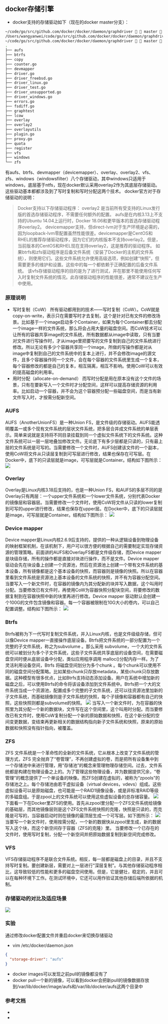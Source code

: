 ## docker存储引擎
* docker支持的存储驱动如下（现在的docker master分支）：
```bash
~/code/go/src/github.com/docker/docker/daemon/graphdriver   master  pwd
/Users/wangyanwei/code/go/src/github.com/docker/docker/daemon/graphdriver
~/code/go/src/github.com/docker/docker/daemon/graphdriver   master  tree -L 1
.
├── aufs
├── btrfs
├── copy
├── counter.go
├── devmapper
├── driver.go
├── driver_freebsd.go
├── driver_linux.go
├── driver_test.go
├── driver_unsupported.go
├── driver_windows.go
├── errors.go
├── fsdiff.go
├── graphtest
├── lcow
├── overlay
├── overlay2
├── overlayutils
├── plugin.go
├── proxy.go
├── quota
├── register
├── vfs
├── windows
└── zfs
```
有aufs、btrfs、devmapper（devicemapper）、overlay、overlay2、vfs、zfs、windows（windowsfilter）八个存储驱动，其中windows只适用于windows，底层基于ntfs，现在docker默认采用overlay2作为其底层存储驱动。这些驱动基本都都涉及到了写时复制和写时分配这两个技术。
docker官方对于存储驱动的说明：
>Docker支持以下存储驱动程序：
overlay2 是当前所有受支持的Linux发行版的首选存储驱动程序，不需要任何额外的配置。
aufs是在内核3.13上不支持的Ubuntu 14.04上运行时，Docker 18.06和更早版本的首选存储驱动程序overlay2。
devicemapper支持，但direct-lvm对于生产环境是必需的，因为loopback-lvm零配置虽然性能很差。devicemapper是CentOS和RHEL的推荐存储驱动程序，因为它们的内核版本不支持overlay2。但是，当前版本的CentOS和RHEL现在支持overlay2，这是推荐的驱动程序。
如果btrfs和zfs驱动程序是后备文件系统（安装了Docker的主机的文件系统），则使用它们。这些文件系统允许使用高级选项，例如创建“快照”，但需要更多的维护和设置。这些中的每一个都依赖于正确配置的后备文件系统。
该vfs存储驱动程序的目的是为了进行测试，并在那里不能使用任何写入时复制文件系统的情况。此存储驱动程序的性能很差，通常不建议在生产中使用。
### 原理说明
* 写时复制（CoW）
所有驱动都用到的技术——写时复制（CoW）。CoW就是copy-on-write，表示只在需要写时才去复制，这个是针对已有文件的修改场景。比如基于一个image启动多个Container，如果为每个Container都去分配一个image一样的文件系统，那么将会占用大量的磁盘空间。而CoW技术可以让所有的容器共享image的文件系统，所有数据都从image中读取，只有当要对文件进行写操作时，才从image里把要写的文件复制到自己的文件系统进行修改。所以无论有多少个容器共享同一个image，所做的写操作都是对从image中复制到自己的文件系统中的复本上进行，并不会修改image的源文件，且多个容器操作同一个文件，会在每个容器的文件系统里生成一个复本，每个容器修改的都是自己的复本，相互隔离，相互不影响。使用CoW可以有效的提高磁盘的利用率。
* 用时分配（allocate-on-demand）
而写时分配是用在原本没有这个文件的场景，只有在要新写入一个文件时才分配空间，这样可以提高存储资源的利用率。比如启动一个容器，并不会为这个容器预分配一些磁盘空间，而是当有新文件写入时，才按需分配新空间。
### AUFS
AUFS（AnotherUnionFS）是一种Union FS，是文件级的存储驱动。AUFS能透明覆盖一或多个现有文件系统的层状文件系统，把多层合并成文件系统的单层表示。简单来说就是支持将不同目录挂载到同一个虚拟文件系统下的文件系统。这种文件系统可以一层一层地叠加修改文件。无论底下有多少层都是只读的，只有最上层的文件系统是可写的。当需要修改一个文件时，AUFS创建该文件的一个副本，使用CoW将文件从只读层复制到可写层进行修改，结果也保存在可写层。在Docker中，底下的只读层就是image，可写层就是Container。结构如下图所示：
![](img/aufs.jpg)
### Overlay
Overlay是Linux内核3.18后支持的，也是一种Union FS，和AUFS的多层不同的是Overlay只有两层：一个upper文件系统和一个lower文件系统，分别代表Docker的镜像层和容器层。当需要修改一个文件时，使用CoW将文件从只读的lower复制到可写的upper进行修改，结果也保存在upper层。在Docker中，底下的只读层就是image，可写层就是Container。结构如下图所示：
![](img/overlay.jpg)
### Device mapper
Device mapper是Linux内核2.6.9后支持的，提供的一种从逻辑设备到物理设备的映射框架机制，在该机制下，用户可以很方便的根据自己的需要制定实现存储资源的管理策略。前面讲的AUFS和OverlayFS都是文件级存储，而Device mapper是块级存储，所有的操作都是直接对块进行操作，而不是文件。Device mapper驱动会先在块设备上创建一个资源池，然后在资源池上创建一个带有文件系统的基本设备，所有镜像都是这个基本设备的快照，而容器则是镜像的快照。所以在容器里看到文件系统是资源池上基本设备的文件系统的快照，并不有为容器分配空间。当要写入一个新文件时，在容器的镜像内为其分配新的块并写入数据，这个叫用时分配。当要修改已有文件时，再使用CoW为容器快照分配块空间，将要修改的数据复制到在容器快照中新的块里再进行修改。Device mapper 驱动默认会创建一个100G的文件包含镜像和容器。每一个容器被限制在10G大小的卷内，可以自己配置调整。结构如下图所示：
![](img/devicemapper.jpg)
### Btrfs
Btrfs被称为下一代写时复制文件系统，并入Linux内核，也是文件级级存储，但可以像Device mapper一直接操作底层设备。Btrfs把文件系统的一部分配置为一个完整的子文件系统，称之为subvolume 。那么采用 subvolume，一个大的文件系统可以被划分为多个子文件系统，这些子文件系统共享底层的设备空间，在需要磁盘空间时便从底层设备中分配，类似应用程序调用 malloc()分配内存一样。为了灵活利用设备空间，Btrfs 将磁盘空间划分为多个chunk 。每个chunk可以使用不同的磁盘空间分配策略。比如某些chunk只存放metadata，某些chunk只存放数据。这种模型有很多优点，比如Btrfs支持动态添加设备。用户在系统中增加新的磁盘之后，可以使用Btrfs的命令将该设备添加到文件系统中。Btrfs把一个大的文件系统当成一个资源池，配置成多个完整的子文件系统，还可以往资源池里加新的子文件系统，而基础镜像则是子文件系统的快照，每个子镜像和容器都有自己的快照，这些快照则都是subvolume的快照。
![](img/btrfs.jpg)
当写入一个新文件时，为在容器的快照里为其分配一个新的数据块，文件写在这个空间里，这个叫用时分配。而当要修改已有文件时，使用CoW复制分配一个新的原始数据和快照，在这个新分配的空间变更数据，变结束再更新相关的数据结构指向新子文件系统和快照，原来的原始数据和快照没有指针指向，被覆盖。
### ZFS
ZFS 文件系统是一个革命性的全新的文件系统，它从根本上改变了文件系统的管理方式，ZFS 完全抛弃了“卷管理”，不再创建虚拟的卷，而是把所有设备集中到一个存储池中来进行管理，用“存储池”的概念来管理物理存储空间。过去，文件系统都是构建在物理设备之上的。为了管理这些物理设备，并为数据提供冗余，“卷管理”的概念提供了一个单设备的映像。而ZFS创建在虚拟的，被称为“zpools”的存储池之上。每个存储池由若干虚拟设备（virtual devices，vdevs）组成。这些虚拟设备可以是原始磁盘，也可能是一个RAID1镜像设备，或是非标准RAID等级的多磁盘组。于是zpool上的文件系统可以使用这些虚拟设备的总存储容量。
![](img/zfs1.jpg)
下面看一下在Docker里ZFS的使用。首先从zpool里分配一个ZFS文件系统给镜像的基础层，而其他镜像层则是这个ZFS文件系统快照的克隆，快照是只读的，而克隆是可写的，当容器启动时则在镜像的最顶层生成一个可写层。如下图所示：
![](img/zfs2.jpg)
当要写一个新文件时，使用按需分配，一个新的数据快从zpool里生成，新的数据写入这个块，而这个新空间存于容器（ZFS的克隆）里。
当要修改一个已存在的文件时，使用写时复制，分配一个新空间并把原始数据复制到新空间完成修改。
### VFS
VFS存储驱动程序不是联合文件系统。相反，每一层都是磁盘上的目录，并且不支持写时复制。要创建新层，需要对上一层进行“深层复制”。与其他存储驱动程序相比，这导致较低的性能和更多的磁盘空间使用。但是，它是健壮，稳定的，并且可以在每种环境下工作。在测试环境中，它还可以用作验证其他存储后端所依据的机制。
### 存储驱动的对比及适应场景
![](img/storage-driver-compare.jpg)
### 实验
通过修改docker配置文件并重启docker来切换存储驱动
* vim /etc/docker/daemon.json
```json
{
  "storage-driver": "aufs"
}
```
* docker images可以发现之前pull的镜像都没有了
* docker pull一个新的镜像，可以看到docker会把新pull的镜像数据存放到/var/lib/docker/image/aufs和/var/lib/docker/aufs这两个目录中

### 参考文档
- [](https://docs.docker.com/storage/storagedriver/)
- [](http://dockone.io/article/1513)